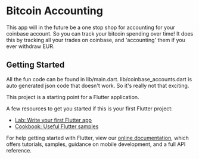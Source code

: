 # Bitcoin Accounting

This app will in the future be a one stop shop for accounting for your
coinbase account. So you can track your bitcoin spending over time!
It does this by tracking all your trades on coinbase, and 'accounting'
them if you ever withdraw EUR.

## Getting Started

All the fun code can be found in lib/main.dart. lib/coinbase_accounts.dart
is auto generated json code that doesn't work. So it's really not that exciting.

This project is a starting point for a Flutter application.

A few resources to get you started if this is your first Flutter project:

- [Lab: Write your first Flutter app](https://flutter.dev/docs/get-started/codelab)
- [Cookbook: Useful Flutter samples](https://flutter.dev/docs/cookbook)

For help getting started with Flutter, view our
[online documentation](https://flutter.dev/docs), which offers tutorials,
samples, guidance on mobile development, and a full API reference.
